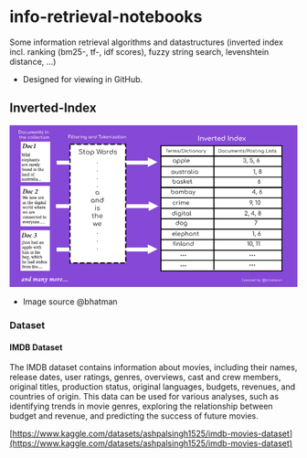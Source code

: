 # info-retrieval-notebooks
Some information retrieval algorithms and datastructures (inverted index incl. ranking (bm25-, tf-, idf scores), fuzzy string search, levenshtein distance, ...)

* Designed for viewing in GitHub.

## Inverted-Index

![image](./res/invertedindex.png)
* Image source @bhatman

### Dataset

#### IMDB Dataset
The IMDB dataset contains information about movies, including their names, release dates, user ratings, genres, overviews, cast and crew members, original titles, production status, original languages, budgets, revenues, and countries of origin. This data can be used for various analyses, such as identifying trends in movie genres, exploring the relationship between budget and revenue, and predicting the success of future movies.

[https://www.kaggle.com/datasets/ashpalsingh1525/imdb-movies-dataset](https://www.kaggle.com/datasets/ashpalsingh1525/imdb-movies-dataset)

